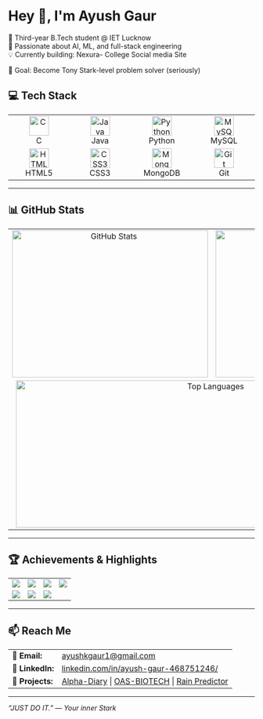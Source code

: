 # Hey 👋, I'm Ayush Gaur
🎯 Third-year B.Tech student @ IET Lucknow  
🧠 Passionate about AI, ML, and full-stack engineering  
💡 Currently building: Nexura- College Social media Site

🚀 Goal: Become Tony Stark-level problem solver (seriously)

## 💻 Tech Stack

<table>
  <tr>
    <td align="center" width="120">
      <img src="https://cdn.jsdelivr.net/gh/devicons/devicon/icons/c/c-original.svg" width="40" height="40" alt="C"/><br/>C
    </td>
    <td align="center" width="120">
      <img src="https://cdn.jsdelivr.net/gh/devicons/devicon/icons/java/java-original.svg" width="40" height="40" alt="Java"/><br/>Java
    </td>
    <td align="center" width="120">
      <img src="https://cdn.jsdelivr.net/gh/devicons/devicon/icons/python/python-original.svg" width="40" height="40" alt="Python"/><br/>Python
    </td>
    <td align="center" width="120">
      <img src="https://cdn.jsdelivr.net/gh/devicons/devicon/icons/mysql/mysql-original.svg" width="40" height="40" alt="MySQL"/><br/>MySQL
    </td>
  </tr>
  <tr>
    <td align="center" width="120">
      <img src="https://cdn.jsdelivr.net/gh/devicons/devicon/icons/html5/html5-original.svg" width="40" height="40" alt="HTML5"/><br/>HTML5
    </td>
    <td align="center" width="120">
      <img src="https://cdn.jsdelivr.net/gh/devicons/devicon/icons/css3/css3-original.svg" width="40" height="40" alt="CSS3"/><br/>CSS3
    </td>
    <td align="center" width="120">
      <img src="https://cdn.jsdelivr.net/gh/devicons/devicon/icons/mongodb/mongodb-original.svg" width="40" height="40" alt="MongoDB"/><br/>MongoDB
    </td>
    <td align="center" width="120">
      <img src="https://cdn.jsdelivr.net/gh/devicons/devicon/icons/git/git-original.svg" width="40" height="40" alt="Git"/><br/>Git
    </td>
  </tr>
</table>

---
## 📊 GitHub Stats

<table align="center">
  <tr>
    <td align="center" width="400" height="300">
      <img src="https://github-readme-stats.vercel.app/api?username=Ayush3941&show_icons=true&theme=tokyonight&hide_border=false" width="400" height="300" alt="GitHub Stats" />
    </td>
    <td align="center" width="400" height="300">
      <img src="https://github-readme-streak-stats.herokuapp.com?user=Ayush3941&theme=tokyonight&hide_border=false" width="400" height="300" alt="GitHub Streak" />
    </td>
  </tr>
  <tr>
    <td align="center" colspan="2" width="800" height="300">
      <img src="https://github-readme-stats.vercel.app/api/top-langs/?username=Ayush3941&theme=tokyonight&hide_border=false&langs_count=8&layout=compact" width="800" height="300" alt="Top Languages" />
    </td>
  </tr>
</table>

---
## 🏆 Achievements & Highlights

<table align="center">
  <tr>
    <td align="center">
      <img src="https://github-profile-trophy.vercel.app/?username=Ayush3941&theme=gruvbox&no-frame=true&no-bg=true&title=MultiLanguage" />
    </td>
    <td align="center">
      <img src="https://github-profile-trophy.vercel.app/?username=Ayush3941&theme=gruvbox&no-frame=true&no-bg=true&title=Commits" />
    </td>
    <td align="center">
      <img src="https://github-profile-trophy.vercel.app/?username=Ayush3941&theme=gruvbox&no-frame=true&no-bg=true&title=PullRequest" />
    </td>
    <td align="center">
      <img src="https://github-profile-trophy.vercel.app/?username=Ayush3941&theme=gruvbox&no-frame=true&no-bg=true&title=Repositories" />
    </td>
  </tr>
  <tr>
    <td align="center">
      <img src="https://github-profile-trophy.vercel.app/?username=Ayush3941&theme=gruvbox&no-frame=true&no-bg=true&title=Experience" />
    </td>
    <td align="center">
      <img src="https://github-profile-trophy.vercel.app/?username=Ayush3941&theme=gruvbox&no-frame=true&no-bg=true&title=Followers" />
    </td>
    <td align="center">
      <img src="https://github-profile-trophy.vercel.app/?username=Ayush3941&theme=gruvbox&no-frame=true&no-bg=true&title=Issues" />
    </td>
    <td align="center">
      <!-- You can leave this blank or remove if needed -->
    </td>
  </tr>
</table>

---

## 📫 Reach Me

<table>
  <tr>
    <td><strong>📩 Email:</strong></td>
    <td><a href="mailto:ayushkgaur1@gmail.com">ayushkgaur1@gmail.com</a></td>
  </tr>
  <tr>
    <td><strong>💼 LinkedIn:</strong></td>
    <td><a href="https://www.linkedin.com/in/ayush-gaur-468751246/">linkedin.com/in/ayush-gaur-468751246/</a></td>
  </tr>
  <tr>
    <td><strong>📘 Projects:</strong></td>
    <td>
      <a href="https://github.com/Ayush3941/alpha-diary">Alpha-Diary</a> |
      <a href="https://github.com/Ayush3941/OAS-BIOTECH">OAS-BIOTECH</a> |
      <a href="https://github.com/Ayush3941/Rain-Predictor">Rain Predictor</a>
    </td>
  </tr>
</table>


---

*“JUST DO IT.” — Your inner Stark*
